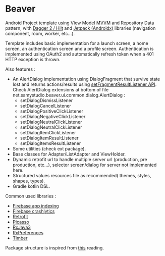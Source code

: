 # Beaver

Android Project template using View Model [MVVM](https://developer.android.com/topic/libraries/architecture/index.html) and Repository Data pattern, with [Dagger 2 / Hilt](https://github.com/google/dagger) and [Jetpack (Androidx)](https://developer.android.com/jetpack/) libraries (navigation component, room, worker, etc...).

Template includes basic implementation for a launch screen, a home screen, an authentication screen and a profile screen.
Authentication is implemented using OAuth2 and automatically refresh token when a 401 HTTP exception is thrown.

Also features :
- An AlertDialog implementation using DialogFragment that survive state lost and returns actions/results using [setFragmentResultListener API](https://developer.android.com/guide/fragments/communicate#fragment-result). Check AlertDialog extensions at bottom of file net.samystudio.beaver.ui.common.dialog.AlertDialog :
  - setDialogDismissListener
  - setDialogCancelListener
  - setDialogPositiveClickListener
  - setDialogNegativeClickListener
  - setDialogNeutralClickListener
  - setDialogNeutralClickListener
  - setDialogItemClickListener
  - setDialogItemResultListener
  - setDialogItemsResultListener
- Some utilities (check ext package).
- Base classes for Adapter/ListAdapter and ViewHolder.
- Dynamic retrofit url to handle multiple server url (production, pre production, etc...), selector screen/dialog for server not implemented here.
- Structured values resources file as recommended( themes, styles, shapes, types).
- Gradle kotlin DSL.

Common used libraries :
- [Firebase app indexing](https://firebase.google.com/docs/app-indexing/)
- [Firebase crashlytics](https://firebase.google.com/docs/crashlytics/)
- [Retrofit](https://github.com/square/retrofit)
- [Picasso](https://github.com/square/picasso)
- [RxJava3](https://github.com/ReactiveX/RxJava)
- [RxPreferences](https://github.com/f2prateek/rx-preferences)
- [Timber](https://github.com/JakeWharton/timber)

Package structure is inspired from [this](https://overflow.buffer.com/2016/09/26/android-rethinking-package-structure/) reading.